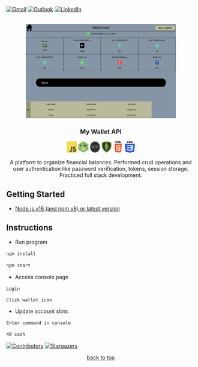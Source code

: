 <!-- contact shields -->
[gmail-shield]: https://img.shields.io/badge/Gmail-D14836?style=for-the-badge&logo=gmail&logoColor=white
[gmail-url]: mailto:theivikaran.jathurshan@gmail.com
[outlook-shield]: https://img.shields.io/badge/Microsoft_Outlook-0078D4?style=for-the-badge&logo=microsoft-outlook&logoColor=white
[outlook-url]: mailto:jtheiv@outlook.com
[linkedin-shield]: https://img.shields.io/badge/-LinkedIn-black.svg?style=for-the-badge&logo=linkedin&colorB=555
[linkedin-url]: https://linkedin.com/in/jathurshan-t

<!-- project summary shields -->
[contributors-shield]: https://img.shields.io/github/contributors/jath-git/portfolio.svg?style=for-the-badge
[contributors-url]: https://github.com/jath-git/portfolio/graphs/contributors
[stars-shield]: https://img.shields.io/github/stars/jath-git/portfolio.svg?style=for-the-badge
[stars-url]: https://github.com/jath-git/portfolio/stargazers

<!-- programming language shields -->
[python-shield]: https://img.shields.io/badge/Python-3776AB?style=for-the-badge&logo=python&logoColor=white
[javascript-shield]: https://img.shields.io/badge/JavaScript-F7DF1E?style=for-the-badge&logo=javascript&logoColor=black
[c++-shield]: https://img.shields.io/badge/C%2B%2B-00599C?style=for-the-badge&logo=c%2B%2B&logoColor=white
[c#-shield]: https://img.shields.io/badge/C%23-239120?style=for-the-badge&logo=c-sharp&logoColor=white
[html-shield]: https://img.shields.io/badge/HTML5-E34F26?style=for-the-badge&logo=html5&logoColor=white
[css-shield]: https://img.shields.io/badge/CSS3-1572B6?style=for-the-badge&logo=css3&logoColor=white

<!-- start document -->
<div id="start"></div>

<!-- contact info -->
[![Gmail][gmail-shield]][gmail-url]
[![Outlook][outlook-shield]][outlook-url]
[![LinkedIn][linkedin-shield]][linkedin-url]

<!-- project overview -->
<br />
<div align="center">
  <!-- project image -->
  <a href="https://github.com/jath-git/My-Wallet-API">
    <img src="readme/mywallet.png" alt="project-thumbnail" width="400" height="250">
  </a>

  <h3>My Wallet API</h3>
  <!-- languages used in project -->
  <div>
    <img alt="skill-thumbnail" width="27px" height="30px" src="./readme/javascript.png" />
    <img alt="skill-thumbnail" width="27px" height="30px" src="./readme/node.png" />
    <img alt="skill-thumbnail" width="27px" height="30px" src="./readme/express.png" />
    <img alt="skill-thumbnail" width="27px" height="30px" src="./readme/mongodb.png" />
    <img alt="skill-thumbnail" width="27px" height="30px" src="./readme/html.png" />
    <img alt="skill-thumbnail" width="27px" height="30px" src="./readme/css.png" />
  </div>
  <!-- project description -->
    <p>
    A platform to organize financial balances. Performed crud operations and user authentication like password verification, tokens, session storage. Practiced full stack development.
    <br />
    </p>
</div>

## Getting Started
* [Node.js v16 (and npm v8) or latest version](https://nodejs.org/en/download/)

## Instructions
* Run program
```sh
npm install
```
```sh
npm start
```
* Access console page
```console
Login
```
```console
Click wallet icon
```
* Update account slots
```console
Enter command in console
```
```sh
40 cash
```

<!-- project summary -->
[![Contributors][contributors-shield]][contributors-url]
[![Stargazers][stars-shield]][stars-url]
<p align="center"><a href="#start">back to top</a></p>